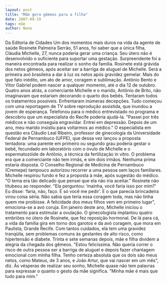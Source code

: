 ```yaml
---
layout: post
title: "Mãe gera gêmeos para a filha"
date: 2007-09-19
tags: mãe
author: None
---
```

Da Editoria de Cidades
Um dos momentos mais duros na vida da agente de sa&uacute;de Rosinete Palmeira Serr&atilde;o, 51 anos, foi saber que a &uacute;nica filha, Cl&aacute;udia Michelle, 27, nunca poderia gerar uma crian&ccedil;a. Seu &uacute;tero n&atilde;o &eacute; desenvolvido o suficiente para suportar uma gesta&ccedil;&atilde;o. Surpreendente foi a maneira encontrada para realizar o sonho da fam&iacute;lia. Rosinete est&aacute; gr&aacute;vida dos netos g&ecirc;meos, ap&oacute;s aceitar ser a barriga de aluguel de Michelle. Ser&aacute; a primeira av&oacute; brasileira a dar &agrave; luz os netos ap&oacute;s gravidez gemelar. Mais do que fato in&eacute;dito, um ato de amor, coragem e sublima&ccedil;&atilde;o. 
Ant&ocirc;nio Bento e Vitor Gabriel podem nascer a qualquer momento, at&eacute; o dia 12 de outubro. Quatro anos atr&aacute;s, a comerciante Michelle e o marido, Ant&ocirc;nio de Brito, n&atilde;o imaginavam que estariam decorando o quarto dos beb&ecirc;s. Tentaram todos os tratamentos poss&iacute;veis. Enfrentaram in&uacute;meras decep&ccedil;&otilde;es. Tudo come&ccedil;ou com uma reportagem de TV sobre reprodu&ccedil;&atilde;o assistida, que inundou a jovem de esperan&ccedil;a. Telefonou para o m&eacute;dico entrevistado no programa e descobriu que um especialista do Recife poderia ajud&aacute;-la. &quot;Passei por tr&ecirc;s m&eacute;dicos e n&atilde;o conseguia engravidar. Entrei em depress&atilde;o. Depois de um ano, meu marido insistiu para voltarmos ao m&eacute;dico.&quot; 
O especialista em quest&atilde;o era Cl&aacute;udio Leal Ribeiro, professor de ginecologia da Universidade Federal de Pernambuco (UFPE), que dessa vez lan&ccedil;ou a proposta tentadora: uma parente em primeiro ou segundo grau poderia gestar o beb&ecirc;, fecundado em laborat&oacute;rio com o &oacute;vulo de Michelle e o espermatoz&oacute;ide de Ant&ocirc;nio, a t&eacute;cnica da fertiliza&ccedil;&atilde;o in vitro. O problema era que a comerciante n&atilde;o tem irm&atilde;s, e sim dois irm&atilde;os. Nenhuma prima estaria disposta. O Conselho Regional de Medicina de Pernambuco (Cremepe) tampouco autorizou recorrer a uma pessoa sem la&ccedil;os familiares. 
Michelle respirou fundo e fez a proposta &agrave; m&atilde;e, ap&oacute;s sugest&atilde;o do m&eacute;dico. &quot;O tema era t&atilde;o delicado que pensei que ela n&atilde;o iria aceitar.&quot; Rosinete n&atilde;o titubeou ao responder. &quot;Ela perguntou: &lsquo;mainha, voc&ecirc; faria isso por mim?&rsquo; Eu disse: &lsquo;faria, n&atilde;o, fa&ccedil;o. &Eacute; s&oacute; voc&ecirc; me pedir&rsquo;. E o que parecia brincadeira virou coisa s&eacute;ria. N&atilde;o sabia que teria essa coragem toda, mas n&atilde;o tinha quem me proibisse. A felicidade dos meus filhos vem em primeiro lugar&quot;, emociona-se a av&oacute; coruja. 
Em janeiro deste ano, Michelle iniciou o tratamento para estimular a ovula&ccedil;&atilde;o. O ginecologista implantou quatro embri&otilde;es no &uacute;tero de Rosinete, que fez reposi&ccedil;&atilde;o hormonal. De l&aacute; para c&aacute;, a vida da fam&iacute;lia gira em torno dos garotos e da av&oacute; coragem, que mora em Paulista, Grande Recife. Com tantos cuidados, ela tem uma gravidez tranq&uuml;ila, sem problemas comuns &agrave;s gestantes de alto risco, como hipertens&atilde;o e diabete. 
Trinta e sete semanas depois, m&atilde;e e filha dividem a alegria da chegada dos g&ecirc;meos. &quot;Estou felic&iacute;ssima. N&atilde;o queria correr o risco de outra pessoa ser a barriga de aluguel e depois fazer chantagem emocional com minha filha. Tenho certeza absoluta que os dois s&atilde;o meus netos, como Mateus, de 3 anos, e Jo&atilde;o Artur, que vai nascer em um m&ecirc;s&quot;, diz. &Agrave;s v&eacute;speras de realizar seu sonho, Michelle quase n&atilde;o tem palavras para expressar o quanto o gesto da m&atilde;e significa. &quot;Minha m&atilde;e &eacute; mais que tudo para mim.&quot;&nbsp; 